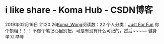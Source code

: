 # i like share - Koma Hub - CSDN博客
2019年02月16日 21:20:26[Koma_Wong](https://me.csdn.net/Rong_Toa)阅读数：22
个人分类：[Just For Fun](https://blog.csdn.net/Rong_Toa/article/category/7589943)
你个损粗！！！
不做个笔记心里别扭，可是有没有什么可记的，然后~~~~~
健身
学习
早睡
